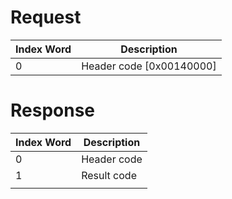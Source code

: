 # Request

| Index Word | Description                |
|------------|----------------------------|
| 0          | Header code \[0x00140000\] |

# Response

| Index Word | Description |
|------------|-------------|
| 0          | Header code |
| 1          | Result code |
|            |             |